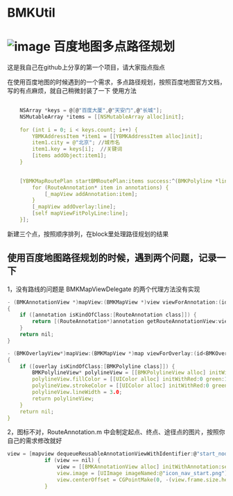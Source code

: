 # BMKUtil

![image](https://github.com/yanlinhong/BMKUtil/blob/master/BMapUtil/BMapUtil/bmk.png)
百度地图多点路径规划
===
这是我自己在github上分享的第一个项目，请大家指点指点

在使用百度地图的时候遇到的一个需求，多点路径规划，按照百度地图官方文档，写的有点麻烦，就自己稍微封装了一下 
使用方法
```c
  
    NSArray *keys = @[@"百度大厦",@"天安门",@"长城"];
    NSMutableArray *items = [[NSMutableArray alloc]init];
    
    for (int i = 0; i < keys.count; i++) {
        YBMKAddressItem *item1 = [[YBMKAddressItem alloc]init];
        item1.city = @"北京"; //城市名
        item1.key = keys[i];  //关键词
        [items addObject:item1];
    }

    
    [YBMKMapRoutePlan startBMRoutePlan:items success:^(BMKPolyline *line, NSArray *annotations) {
        for (RouteAnnotation* item in annotations) {
            [_mapView addAnnotation:item];
        }
        [_mapView addOverlay:line];
        [self mapViewFitPolyLine:line];
    }];
 ```
 新建三个点，按照顺序排列，在block里处理路径规划的结果
 
 
使用百度地图路径规划的时候，遇到两个问题，记录一下
---
1，没有路线的问题是 BMKMapViewDelegate 的两个代理方法没有实现

```c
- (BMKAnnotationView *)mapView:(BMKMapView *)view viewForAnnotation:(id <BMKAnnotation>)annotation
{
    if ([annotation isKindOfClass:[RouteAnnotation class]]) {
        return [(RouteAnnotation*)annotation getRouteAnnotationView:view];
    }
    return nil;
}

- (BMKOverlayView*)mapView:(BMKMapView *)map viewForOverlay:(id<BMKOverlay>)overlay
{
    if ([overlay isKindOfClass:[BMKPolyline class]]) {
        BMKPolylineView* polylineView = [[BMKPolylineView alloc] initWithOverlay:overlay];
        polylineView.fillColor = [[UIColor alloc] initWithRed:0 green:1 blue:1 alpha:1];
        polylineView.strokeColor = [[UIColor alloc] initWithRed:0 green:0 blue:1 alpha:0.7];
        polylineView.lineWidth = 3.0;
        return polylineView;
    }
    return nil;
}
```
2，图标不对，RouteAnnotation.m 中会制定起点、终点、途径点的图片，按照你自己的需求修改就好
```c
view = [mapview dequeueReusableAnnotationViewWithIdentifier:@"start_node"];
            if (view == nil) {
                view = [[BMKAnnotationView alloc] initWithAnnotation:self reuseIdentifier:@"start_node"];
                view.image = [UIImage imageNamed:@"icon_nav_start.png"];
                view.centerOffset = CGPointMake(0, -(view.frame.size.height * 0.5));
            }
```
